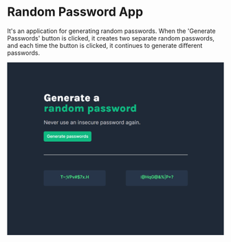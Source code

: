 # Random Password App

It's an application for generating random passwords. When the 'Generate Passwords' button is clicked, it creates two separate random passwords, and each time the button is clicked, it continues to generate different passwords.

![app img](img/random-passw.png)